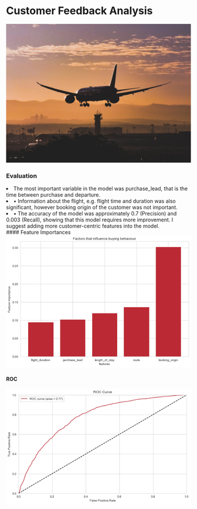 # Customer Feedback Analysis
 
<img src="images/cover_pic.jpg">

### Evaluation

<li> The most important variable in the model was
purchase_lead, that is the time between purchase and
departure.
</li> 
<li> 
• Information about the flight, e.g. flight time and
duration was also significant, however booking origin of
the customer was not important.
</li> 
<li> 
• The accuracy of the model was approximately 0.7
(Precision) and 0.003 (Recall), showing that this model
requires more improvement. I suggest adding more
customer-centric features into the model.
</li> 
#### Feature Importances

<img src="images/importances.png">

#### ROC

<img src="images/ROC.png">

